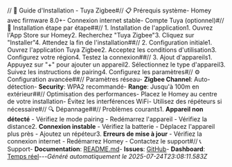 // 🚀 Guide d'Installation - Tuya Zigbee#// 📋 Prérequis système- Homey avec firmware 8.0+- Connexion internet stable- Compte Tuya (optionnel)#// 🔧 Installation étape par étape##// 1. Installation de l'application1. Ouvrez l'App Store sur Homey2. Recherchez "Tuya Zigbee"3. Cliquez sur "Installer"4. Attendez la fin de l'installation##// 2. Configuration initiale1. Ouvrez l'application Tuya Zigbee2. Acceptez les conditions d'utilisation3. Configurez votre région4. Testez la connexion##// 3. Ajout d'appareils1. Appuyez sur "+" pour ajouter un appareil2. Sélectionnez le type d'appareil3. Suivez les instructions de pairing4. Configurez les paramètres#// ⚙️ Configuration avancée##// Paramètres réseau- **Zigbee Channel**: Auto-détection- **Security**: WPA2 recommandé- **Range**: Jusqu'à 100m en extérieur##// Optimisation des performances- Placez le Homey au centre de votre installation- Évitez les interférences WiFi- Utilisez des répéteurs si nécessaire#// 🔍 Dépannage##// Problèmes courants1. **Appareil non détecté** - Vérifiez le mode pairing - Redémarrez l'appareil - Vérifiez la distance2. **Connexion instable** - Vérifiez la batterie - Déplacez l'appareil plus près - Ajoutez un répéteur3. **Erreurs de mise à jour** - Vérifiez la connexion internet - Redémarrez Homey - Contactez le support#// 📞 Support- **Documentation**: [README.md](../README.md)- **Issues**: [GitHub](https://github.com/dlnraja/com.universaltuyazigbee.device/issues)- **Dashboard**: [Temps réel](../dashboard/)---*Généré automatiquement le 2025-07-24T23:08:11.583Z*